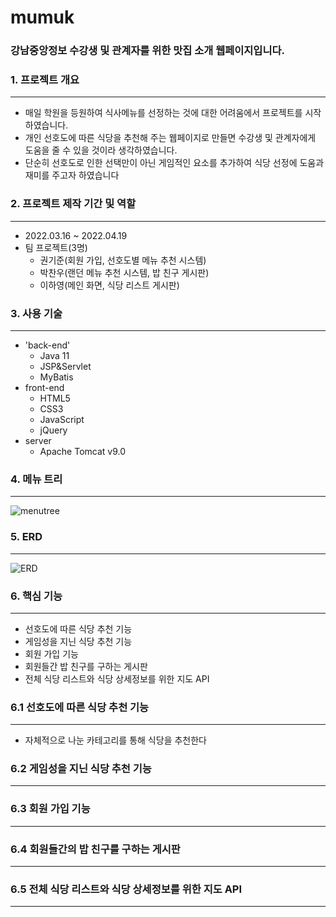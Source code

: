 # mumuk

### 강남중앙정보 수강생 및 관계자를 위한 맛집 소개 웹페이지입니다.

### 1. 프로젝트 개요

---

- 매일 학원을 등원하여 식사메뉴를 선정하는 것에 대한 어려움에서 프로젝트를 시작하였습니다.
- 개인 선호도에 따른 식당을 추천해 주는 웹페이지로 만들면 수강생 및 관계자에게 도움을 줄 수 있을 것이라 생각하였습니다.
- 단순히 선호도로 인한 선택만이 아닌 게임적인 요소를 추가하여 식당 선정에 도움과 재미를 주고자 하였습니다

### 2. 프로젝트 제작 기간 및 역할

---

- 2022.03.16 ~ 2022.04.19
- 팀 프로젝트(3명)
    - 권기준(회원 가입, 선호도별 메뉴 추천 시스템)
    - 박찬우(랜던 메뉴 추천 시스템, 밥 친구 게시판)
    - 이하영(메인 화면, 식당 리스트 게시판)

### 3. 사용 기술

---

- 'back-end'
    - Java 11
    - JSP&Servlet
    - MyBatis
- front-end
    - HTML5
    - CSS3
    - JavaScript
    - jQuery
- server
    - Apache Tomcat v9.0
    

### 4. 메뉴 트리

---

![menutree](https://user-images.githubusercontent.com/101856118/177474440-f45a14ed-ad3f-4586-a020-dfec174b80d9.jpg)

### 5. ERD

---

![ERD](https://user-images.githubusercontent.com/101856118/177474312-a3e60f2e-3a56-4ea2-9d16-a0632b5e4bcd.jpg)

### 6. 핵심 기능

---

- 선호도에 따른 식당 추천 기능
- 게임성을 지닌 식당 추천 기능
- 회원 가입 기능
- 회원들간 밥 친구를 구하는 게시판
- 전체 식당 리스트와 식당 상세정보를 위한 지도 API

### 6.1 선호도에 따른 식당 추천 기능

---

- 자체적으로 나눈 카테고리를 통해 식당을 추천한다

### 6.2 게임성을 지닌 식당 추천 기능

---

### 6.3 회원 가입 기능

---

### 6.4 회원들간의 밥 친구를 구하는 게시판

---

### 6.5 전체 식당 리스트와 식당 상세정보를 위한 지도 API

---
